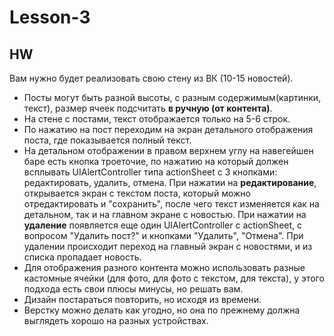 # Lesson-3

## HW 
Вам нужно будет реализовать свою стену из ВК (10-15 новостей). 

* Посты могут быть разной высоты, с разным содержимым(картинки, текст), размер ячеек подсчитать **в ручную (от контента)**. 
* На стене с постами, текст отображается только на 5-6 строк. 
* По нажатию на пост переходим на экран детального отображения поста, где показывается полный текст.
* На детальном отображении в правом верхнем углу на навегейшен баре есть кнопка троеточие, по нажатию на который должен всплывать UIAlertController типа actionSheet с 3 кнопками: редактировать, удалить, отмена. При нажатии на **редактирование**, открывается экран с текстом поста, который можно отредактировать и "сохранить", после чего текст изменяется как на детальном, так и на главном экране с новостью. При нажатии на **удаление** появляется еще один UIAlertController с actionSheet, с вопросом "Удалить пост?" и кнопками "Удалить", "Отмена". При удалении происходит переход на главный экран с новостями, и из списка пропадает новость.
* Для отображения разного контента можно использовать разные кастомные ячейки (для фото, для фото с текстом, для текста), у этого подхода есть свои плюсы минусы, но решать вам. 
* Дизайн постараться повторить, но исходя из времени.
* Верстку можно делать как угодно, но она по прежнему должна выглядеть хорошо на разных устройствах.
